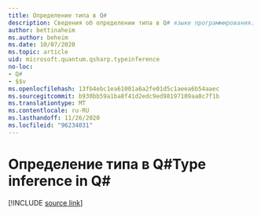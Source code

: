 ```yaml
---
title: Определение типа в Q#
description: Сведения об определении типа в Q# языке программирования.
author: bettinaheim
ms.author: beheim
ms.date: 10/07/2020
ms.topic: article
uid: microsoft.quantum.qsharp.typeinference
no-loc:
- Q#
- $$v
ms.openlocfilehash: 13fb4ebc1ea61001a6a2fe01d5c1aeea6b54aaec
ms.sourcegitcommit: b930bb59a1ba8f41d2edc9ed98197109aa8c7f1b
ms.translationtype: MT
ms.contentlocale: ru-RU
ms.lasthandoff: 11/26/2020
ms.locfileid: "96234031"
---
```

# <a name="type-inference-in-no-locq"></a><span data-ttu-id="30585-103">Определение типа в Q#</span><span class="sxs-lookup"><span data-stu-id="30585-103">Type inference in Q#</span></span>

[!INCLUDE [source link](~/includes/qsharp-language/Specifications/Language/4_TypeSystem/TypeInference.md)]

